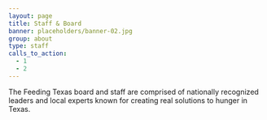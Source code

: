 ```yaml
---
layout: page
title: Staff & Board
banner: placeholders/banner-02.jpg
group: about
type: staff
calls_to_action:
  - 1
  - 2
---
```

The Feeding Texas board and staff are comprised of nationally recognized leaders and local experts known for creating real solutions to hunger in Texas. 